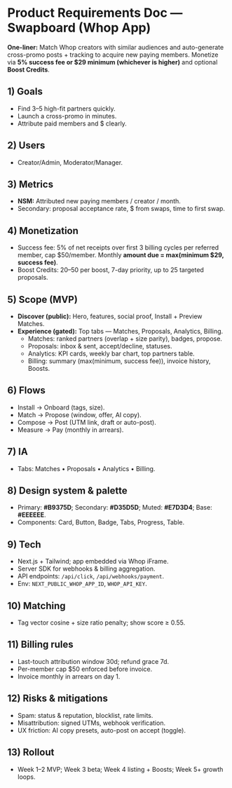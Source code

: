 # Product Requirements Doc — Swapboard (Whop App)

**One-liner:** Match Whop creators with similar audiences and auto-generate cross-promo posts + tracking to acquire new paying members. Monetize via **5% success fee or $29 minimum (whichever is higher)** and optional **Boost Credits**.

## 1) Goals
- Find 3–5 high-fit partners quickly.
- Launch a cross-promo in minutes.
- Attribute paid members and $ clearly.

## 2) Users
- Creator/Admin, Moderator/Manager.

## 3) Metrics
- **NSM:** Attributed new paying members / creator / month.
- Secondary: proposal acceptance rate, $ from swaps, time to first swap.

## 4) Monetization
- Success fee: 5% of net receipts over first 3 billing cycles per referred member, cap $50/member. Monthly **amount due = max(minimum $29, success fee)**.
- Boost Credits: $20–$50 per boost, 7-day priority, up to 25 targeted proposals.

## 5) Scope (MVP)
- **Discover (public):** Hero, features, social proof, Install + Preview Matches.
- **Experience (gated):** Top tabs — Matches, Proposals, Analytics, Billing.
  - Matches: ranked partners (overlap + size parity), badges, propose.
  - Proposals: inbox & sent, accept/decline, statuses.
  - Analytics: KPI cards, weekly bar chart, top partners table.
  - Billing: summary (max(minimum, success fee)), invoice history, Boosts.

## 6) Flows
- Install → Onboard (tags, size).
- Match → Propose (window, offer, AI copy).
- Compose → Post (UTM link, draft or auto-post).
- Measure → Pay (monthly in arrears).

## 7) IA
- Tabs: Matches • Proposals • Analytics • Billing.

## 8) Design system & palette
- Primary: **#B9375D**; Secondary: **#D35D5D**; Muted: **#E7D3D4**; Base: **#EEEEEE**.
- Components: Card, Button, Badge, Tabs, Progress, Table.

## 9) Tech
- Next.js + Tailwind; app embedded via Whop iFrame.
- Server SDK for webhooks & billing aggregation.
- API endpoints: `/api/click`, `/api/webhooks/payment`.
- Env: `NEXT_PUBLIC_WHOP_APP_ID`, `WHOP_API_KEY`.

## 10) Matching
- Tag vector cosine + size ratio penalty; show score ≥ 0.55.

## 11) Billing rules
- Last-touch attribution window 30d; refund grace 7d.
- Per-member cap $50 enforced before invoice.
- Invoice monthly in arrears on day 1.

## 12) Risks & mitigations
- Spam: status & reputation, blocklist, rate limits.
- Misattribution: signed UTMs, webhook verification.
- UX friction: AI copy presets, auto-post on accept (toggle).

## 13) Rollout
- Week 1–2 MVP; Week 3 beta; Week 4 listing + Boosts; Week 5+ growth loops.
